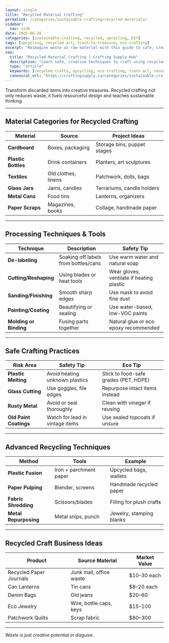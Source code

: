 ```yaml
---
layout: single
title: "Recycled Material Crafting"
permalink: /categories/sustainable-crafting/recycled-materials/
sidebar:
  nav: side
date: 2025-06-28
categories: [sustainable-crafting, recycled, upcycling, DIY]
tags: [upcycling, recycled art, trash-to-treasure, eco-crafting]
excerpt: "Reimagine waste as raw material with this guide to safe, creative, and effective recycled material crafting."
seo:
  title: "Recycled Material Crafting | Crafting Supply Hub"
  description: "Learn safe, creative techniques to craft using recycled materials beyond basic upcycling."
  type: "article"
  keywords: [recycled crafts, upcycling, eco crafting, trash art, reuse materials]
  canonical_url: "https://craftingsupply.ca/categories/sustainable-crafting/recycled-materials/"
---
```


Transform discarded items into creative treasures. Recycled crafting not only reduces waste, it fuels resourceful design and teaches sustainable thinking.

---

## Material Categories for Recycled Crafting

| Material | Source | Project Ideas |
|----------|--------|---------------|
| **Cardboard** | Boxes, packaging | Storage bins, puppet stages |
| **Plastic Bottles** | Drink containers | Planters, art sculptures |
| **Textiles** | Old clothes, linens | Patchwork, dolls, bags |
| **Glass Jars** | Jams, candles | Terrariums, candle holders |
| **Metal Cans** | Food tins | Lanterns, organizers |
| **Paper Scraps** | Magazines, books | Collage, handmade paper |

---

## Processing Techniques & Tools

| Technique | Description | Safety Tip |
|-----------|-------------|------------|
| **De-labeling** | Soaking off labels from bottles/cans | Use warm water and natural soap |
| **Cutting/Reshaping** | Using blades or heat tools | Wear gloves, ventilate if heating plastic |
| **Sanding/Finishing** | Smooth sharp edges | Use mask to avoid fine dust |
| **Painting/Coating** | Beautifying or sealing | Use water-based, low-VOC paints |
| **Molding or Binding** | Fusing parts together | Natural glue or eco epoxy recommended |

---

## Safe Crafting Practices

| Risk Area | Safety Tip | Eco Tip |
|-----------|------------|---------|
| **Plastic Melting** | Avoid heating unknown plastics | Stick to food-safe grades (PET, HDPE) |
| **Glass Cutting** | Use goggles, file edges | Repurpose intact items instead |
| **Rusty Metal** | Avoid or seal thoroughly | Clean with vinegar if reusing |
| **Old Paint Coatings** | Watch for lead in vintage items | Use sealed topcoats if unsure |

---

## Advanced Recycling Techniques

| Method | Tools | Example |
|--------|-------|---------|
| **Plastic Fusion** | Iron + parchment paper | Upcycled bags, wallets |
| **Paper Pulping** | Blender, screens | Handmade recycled paper |
| **Fabric Shredding** | Scissors/blades | Filling for plush crafts |
| **Metal Repurposing** | Metal snips, punch | Jewelry, stamping blanks |

---

## Recycled Craft Business Ideas

| Product | Source Material | Market Value |
|---------|------------------|--------------|
| Recycled Paper Journals | Junk mail, office waste | $10–30 each |
| Can Lanterns | Tin cans | $8–20 each |
| Denim Bags | Old jeans | $20–60 |
| Eco Jewelry | Wire, bottle caps, keys | $15–100 |
| Patchwork Quilts | Scrap fabric | $80–300 |

---

*Waste is just creative potential in disguise.*
